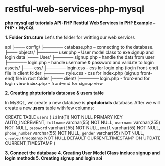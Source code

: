 # restful-web-services-php-mysql
**php mysql api tutorials API: PHP Restful Web Services in PHP Example – PHP + MySQL**

**1. Folder Structure**
Let's the folder for writting our web services

api
├─── config/
├────── database.php – connecting to the database.
├─── objects/
├────── user.php – User model class to exe signup and login data
├─── User/
├────── signup.php – handle the data from user
├────── login.php – handle username & password and validate to login
assets/
├─── css/
├────── login.css - css for login.php (login front-end) file in client folder
├────── style.css - css for index.php (signup front-end) file in root folder
├─── client/
├────── login.php - front-end for login view
index.php - front-end for signup view

**2. Creating phptutorials database & users table**

In MySQL, we create a new database is **phptutorials** database. After we will create a new **users** table with few columns:

CREATE TABLE `users` (
  `id` int(11) NOT NULL PRIMARY KEY AUTO_INCREMENT,
  `fullname` varchar(55) NOT NULL,
  `username` varchar(255) NOT NULL,
  `password` varchar(255) NOT NULL,
  `email` varchar(55) NOT NULL,
  `phone_number` varchar(55) NOT NULL,
  `gender` varchar(55) NOT NULL,
  `created` timestamp NOT NULL DEFAULT CURRENT_TIMESTAMP ON UPDATE CURRENT_TIMESTAMP
)

**3. Connect the database**
**4. Creating User Model Class include signup and login methods
5. Creating signup and login api**
